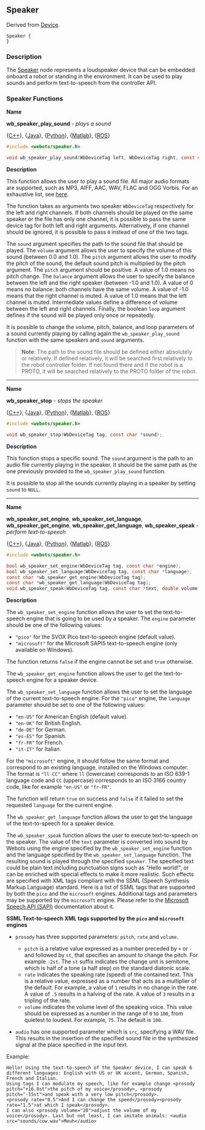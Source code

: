 ## Speaker

Derived from [Device](device.md).

```
Speaker {
}
```

### Description

The [Speaker](#speaker) node represents a loudspeaker device that can be embedded onboard a robot or standing in the environment.
It can be used to play sounds and perform text-to-speech from the controller API.

### Speaker Functions

**Name**

**wb\_speaker\_play\_sound** - *plays a sound*

{[C++](cpp-api.md#cpp_speaker)}, {[Java](java-api.md#java_speaker)}, {[Python](python-api.md#python_speaker)}, {[Matlab](matlab-api.md#matlab_speaker)}, {[ROS](ros-api.md)}

```c
#include <webots/speaker.h>

void wb_speaker_play_sound(WbDeviceTag left, WbDeviceTag right, const char *sound, double volume, double pitch, double balance, bool loop);
```

**Description**

This function allows the user to play a sound file.
All major audio formats are supported, such as MP3, AIFF, AAC, WAV, FLAC and OGG Vorbis.
For an exhaustive list, see [here](https://en.wikipedia.org/wiki/FFmpeg#Supported_formats).

The function takes as arguments two speaker `WbDeviceTag` respectively for the left and right channels.
If both channels should be played on the same speaker or the file has only one channel, it is possible to pass the same device tag for both left and right arguments.
Alternatively, if one channel should be ignored, it is possible to pass `0` instead of one of the two tags.

The `sound` argument specifies the path to the sound file that should be played.
The `volume` argument allows the user to specify the volume of this sound (between 0.0 and 1.0).
The `pitch` argument allows the user to modify the pitch of the sound, the default sound pitch is multiplied by the pitch argument.
The `pitch` argument should be positive.
A value of 1.0 means no pitch change.
The `balance` argument allows the user to specify the balance between the left and the right speaker (between -1.0 and 1.0).
A value of 0 means no balance: both channels have the same volume.
A value of -1.0 means that the right channel is muted.
A value of 1.0 means that the left channel is muted.
Intermediate values define a difference of volume between the left and right channels.
Finally, the boolean `loop` argument defines if the sound will be played only once or repeatedly.

It is possible to change the volume, pitch, balance, and loop parameters of a sound currently playing by calling again the `wb_speaker_play_sound` function with the same speakers and `sound` arguments.

> **Note**: The path to the sound file should be defined either absolutely or relatively.
If defined relatively, it will be searched first relatively to the robot controller folder.
If not found there and if the robot is a PROTO, it will be searched relatively to the PROTO folder of the robot.

---

**Name**

**wb\_speaker\_stop** - *stops the speaker*

{[C++](cpp-api.md#cpp_speaker)}, {[Java](java-api.md#java_speaker)}, {[Python](python-api.md#python_speaker)}, {[Matlab](matlab-api.md#matlab_speaker)}, {[ROS](ros-api.md)}

```c
#include <webots/speaker.h>

void wb_speaker_stop(WbDeviceTag tag, const char *sound);
```

**Description**

This function stops a specific sound.
The `sound` argument is the path to an audio file currently playing in the speaker.
It should be the same path as the one previously provided to the `wb_speaker_play_sound` function.

It is possible to stop all the sounds currently playing in a speaker by setting `sound` to `NULL`.

---

**Name**

**wb\_speaker\_set\_engine**, **wb\_speaker\_set\_language**, **wb\_speaker\_get\_engine**, **wb\_speaker\_get\_language**, **wb\_speaker\_speak** - *perform text-to-speech*

{[C++](cpp-api.md#cpp_speaker)}, {[Java](java-api.md#java_speaker)}, {[Python](python-api.md#python_speaker)}, {[Matlab](matlab-api.md#matlab_speaker)}, {[ROS](ros-api.md)}

```c
#include <webots/speaker.h>

bool wb_speaker_set_engine(WbDeviceTag tag, const char *engine);
bool wb_speaker_set_language(WbDeviceTag tag, const char *language);
const char *wb_speaker_get_engine(WbDeviceTag tag);
const char *wb_speaker_get_language(WbDeviceTag tag);
void wb_speaker_speak(WbDeviceTag tag, const char *text, double volume);
```

**Description**

The `wb_speaker_set_engine` function allows the user to set the text-to-speech engine that is going to be used by a speaker.
The `engine` parameter should be one of the following values:

 - `"pico"` for the SVOX Pico text-to-speech engine (default value).
 - `"microsoft"` for the Microsoft SAPI5 text-to-speech engine (only available on Windows).

The function returns `false` if the engine cannot be set and `true` otherwise.

The `wb_speaker_get_engine` function allows the user to get the text-to-speech engine for a speaker device.

The `wb_speaker_set_language` function allows the user to set the language of the current text-to-speech engine.
For the `"pico"` engine, the `language` parameter should be set to one of the following values:

 - `"en-US"` for American English (default value).
 - `"en-UK"` for British English.
 - `"de-DE"` for German.
 - `"es-ES"` for Spanish.
 - `"fr-FR"` for French.
 - `"it-IT"` for Italian.

For the `"microsoft"` engine, it should follow the same format and correspond to an existing language, installed on the Windows computer.
The format is `"ll-CC"` where `ll` (lowercase) corresponds to an ISO 639-1 language code and `CC` (uppercase) corresponds to an ISO 3166 country code, like for example `"en-US"` or `"fr-FR"`.

The function will return `true` on success and `false` if it failed to set the requested `language` for the current engine.

The `wb_speaker_get_language` function allows the user to get the language of the text-to-speech for a speaker device.

The `wb_speaker_speak` function allows the user to execute text-to-speech on the speaker.
The value of the `text` parameter is converted into sound by Webots using the engine specified by the `wb_speaker_set_engine` function and the language specified by the `wb_speaker_set_language` function.
The resulting sound is played through the specified `speaker`.
The specified text could be plain text including punctuation signs such as "Hello world!", or can be enriched with special effects to make it more realistic.
Such effects are specified with XML tags compliant with the SSML (Speech Synthesis Markup Language) standard.
Here is a list of SSML tags that are supported by both the `pico` and the `microsoft` engines.
Additional tags and parameters may be supported by the `microsoft` engine.
Please refer to the [Microsoft Speech API (SAPI)](https://msdn.microsoft.com/en-us/library/ee125663.aspx) documentation about it.

**SSML Text-to-speech XML tags supported by the `pico` and `microsoft` engines**

- `prosody` has three supported parameters: `pitch`, `rate` and `volume`.

    - `pitch` is a relative value expressed as a number preceded by `+` or `-` and followed by `st`, that specifies an amount to change the pitch.
    For example `-2st`. The `st` suffix indicates the change unit is semitone, which is half of a tone (a half step) on the standard diatonic scale.
    - `rate` indicates the speaking rate (speed) of the contained text.
    This is a relative value, expressed as a number that acts as a multiplier of the default.
    For example, a value of `1` results in no change in the rate.
    A value of `.5` results in a halving of the rate.
    A value of `3` results in a tripling of the rate.
    - `volume` indicates the volume level of the speaking voice.
    This value should be expressed as a number in the range of `0` to `100`, from quietest to loudest.
    For example, `75`.
    The default is `100`.

- `audio` has one supported parameter which is `src`, specifying a WAV file.
  This results in the insertion of the specified sound file in the synthesized signal at the place specified in the input text.

Example:

```
Hello! Using the text-to-speech of the Speaker device, I can speak 6 different languages: English with US or UK accent, German, Spanish, French and Italian.
Using tags I can modulate my speech, like for example change <prosody pitch="+16.8st">the pitch of my voice</prosody>, <prosody pitch="-15st">and speak with a very low pitch</prosody>. 
<prosody rate="0.5">And I can change the speed</prosody><prosody rate="1.5">at which I speak</prosody>.
I can also <prosody volume="20">adjust the volume of my voice</prosody>. Last but not least, I can imitate animals: <audio src="sounds/cow.wav">Meuh</audio>
```
